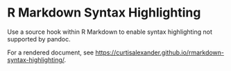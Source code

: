 # R Markdown Syntax Highlighting
Use a source hook within R Markdown to enable syntax highlighting not supported by pandoc.

For a rendered document, see https://curtisalexander.github.io/rmarkdown-syntax-highlighting/.
